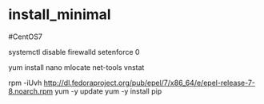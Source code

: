 # install_minimal
#CentOS7

 systemctl disable firewalld
 setenforce 0
 
 yum install nano mlocate net-tools vnstat 
 
 rpm -iUvh http://dl.fedoraproject.org/pub/epel/7/x86_64/e/epel-release-7-8.noarch.rpm
 yum -y update
 yum -y install pip

